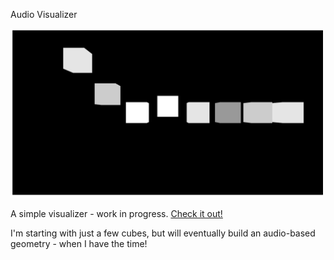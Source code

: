 Audio Visualizer

<a href="http://bkach.github.io/audioCubes/"><img src="images/preview.png" alt="preview" style="width: 500px;"/></a>

A simple visualizer - work in progress. [Check it out!](http://bkach.github.io/audioCubes/)

I'm starting with just a few cubes, but will eventually build an
audio-based geometry - when I have the time!
